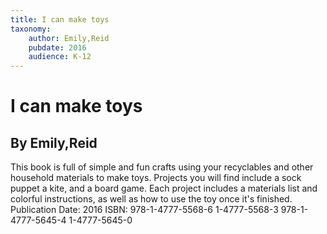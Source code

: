 ```yaml
---
title: I can make toys
taxonomy:
	author: Emily,Reid
	pubdate: 2016
	audience: K-12
---
```

# I can make toys
## By Emily,Reid

This book is full of simple and fun crafts using your recyclables and other household materials to make toys.  Projects you will find include a sock puppet a kite, and a board game.  Each project includes a materials list and colorful instructions, as well as how to use the toy once it's finished.
Publication Date: 2016
ISBN: 978-1-4777-5568-6 1-4777-5568-3 978-1-4777-5645-4 1-4777-5645-0